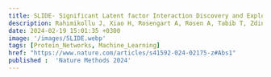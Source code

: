```yaml
---
title: SLIDE- Significant Latent factor Interaction Discovery and Exploration across biological domains
description: Rahimikollu J, Xiao H, Rosengart A, Rosen A, Tabib T, Zdinak P, He K, Bing X, Bunea F, Wegkamp M, Poholek A, Joglekar A, Lafyatis R, Das J* 
date: 2024-02-19 15:01:35 +0300
image: '/images/SLIDE.webp'
tags: [Protein_Networks, Machine_Learning]
href: "https://www.nature.com/articles/s41592-024-02175-z#Abs1"
published :  'Nature Methods 2024'
---
```


